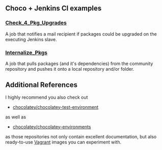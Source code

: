 ## Choco + Jenkins CI examples


### [Check_4_Pkg_Upgrades](../blob/master/jenkins/Check_4_Pkg_Upgrades) 
A job that notifies a mail recipient if packages could be upgraded on the executing Jenkins slave.


### [Internalize_Pkgs](../blob/master/jenkins/Internalize_Pkgs) 
A job that pulls packages (and it's dependencies) from the community repository and pushes it onto a local repository and/or folder.

## Additional References
I highly recommend you also check out 
* [chocolatey/chocolatey-test-environment](https://github.com/chocolatey/chocolatey-test-environment)

as well as

* [chocolatey/chocolatey-environments](https://github.com/chocolatey/chocolatey-environments)


as those repositories not only contain excellent documentation, but also ready-to-use [Vagrant](https://www.vagrantup.com/) images you can experiment with.
